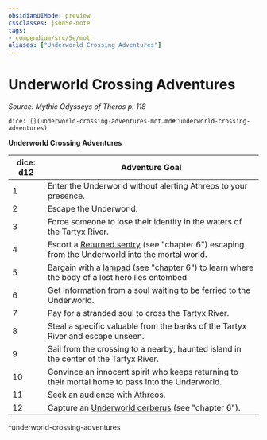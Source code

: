 ```yaml
---
obsidianUIMode: preview
cssclasses: json5e-note
tags:
- compendium/src/5e/mot
aliases: ["Underworld Crossing Adventures"]
---
```

# Underworld Crossing Adventures
*Source: Mythic Odysseys of Theros p. 118* 

`dice: [](underworld-crossing-adventures-mot.md#^underworld-crossing-adventures)`

**Underworld Crossing Adventures**

| dice: d12 | Adventure Goal |
|-----------|----------------|
| 1 | Enter the Underworld without alerting Athreos to your presence. |
| 2 | Escape the Underworld. |
| 3 | Force someone to lose their identity in the waters of the Tartyx River. |
| 4 | Escort a [Returned sentry](compendium/bestiary/undead/returned-sentry-mot.md) (see "chapter 6") escaping from the Underworld into the mortal world. |
| 5 | Bargain with a [lampad](compendium/bestiary/fey/lampad-mot.md) (see "chapter 6") to learn where the body of a lost hero lies entombed. |
| 6 | Get information from a soul waiting to be ferried to the Underworld. |
| 7 | Pay for a stranded soul to cross the Tartyx River. |
| 8 | Steal a specific valuable from the banks of the Tartyx River and escape unseen. |
| 9 | Sail from the crossing to a nearby, haunted island in the center of the Tartyx River. |
| 10 | Convince an innocent spirit who keeps returning to their mortal home to pass into the Underworld. |
| 11 | Seek an audience with Athreos. |
| 12 | Capture an [Underworld cerberus](compendium/bestiary/monstrosity/underworld-cerberus-mot.md) (see "chapter 6"). |
^underworld-crossing-adventures